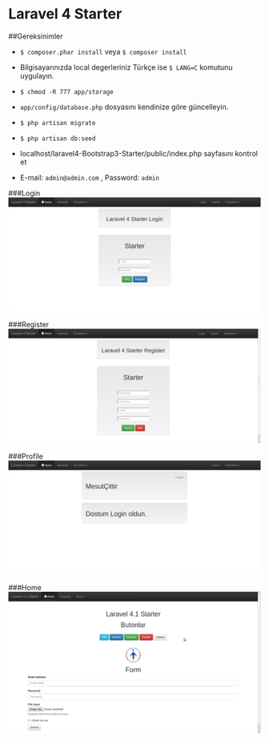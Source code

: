 # Laravel 4 Starter

##Gereksinimler

* `$ composer.phar install` veya `$ composer install`

* Bilgisayarınızda local degerleriniz Türkçe ise `$ LANG=C` komutunu uygulayın.

* `$ chmod -R 777 app/storage`

* `app/config/database.php` dosyasını kendinize göre güncelleyin.

* `$ php artisan migrate `

* `$ php artisan db:seed` 

* localhost/laravel4-Bootstrap3-Starter/public/index.php sayfasını kontrol et

* E-mail: `admin@admin.com` , Password: `admin`

###Login
![](/public/assets/img/login.png "Login")

###Register
![](/public/assets/img/register.png "Register")

###Profile
![](/public/assets/img/profil.png "Profile")

###Home
![](/public/assets/img/screenshot.png "Home")
